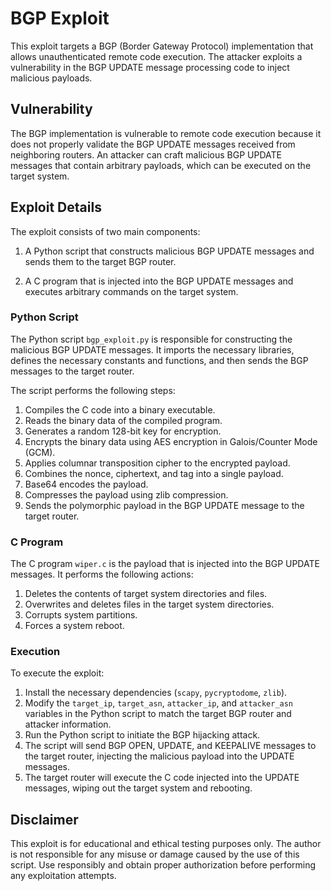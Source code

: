 # BGP Exploit

This exploit targets a BGP (Border Gateway Protocol) implementation that allows unauthenticated remote code execution. The attacker exploits a vulnerability in the BGP UPDATE message processing code to inject malicious payloads.

## Vulnerability

The BGP implementation is vulnerable to remote code execution because it does not properly validate the BGP UPDATE messages received from neighboring routers. An attacker can craft malicious BGP UPDATE messages that contain arbitrary payloads, which can be executed on the target system.

## Exploit Details

The exploit consists of two main components:

1. A Python script that constructs malicious BGP UPDATE messages and sends them to the target BGP router.

2. A C program that is injected into the BGP UPDATE messages and executes arbitrary commands on the target system.

### Python Script

The Python script `bgp_exploit.py` is responsible for constructing the malicious BGP UPDATE messages. It imports the necessary libraries, defines the necessary constants and functions, and then sends the BGP messages to the target router.

The script performs the following steps:

1. Compiles the C code into a binary executable.
2. Reads the binary data of the compiled program.
3. Generates a random 128-bit key for encryption.
4. Encrypts the binary data using AES encryption in Galois/Counter Mode (GCM).
5. Applies columnar transposition cipher to the encrypted payload.
6. Combines the nonce, ciphertext, and tag into a single payload.
7. Base64 encodes the payload.
8. Compresses the payload using zlib compression.
9. Sends the polymorphic payload in the BGP UPDATE message to the target router.

### C Program

The C program `wiper.c` is the payload that is injected into the BGP UPDATE messages. It performs the following actions:

1. Deletes the contents of target system directories and files.
2. Overwrites and deletes files in the target system directories.
3. Corrupts system partitions.
4. Forces a system reboot.

### Execution

To execute the exploit:

1. Install the necessary dependencies (`scapy`, `pycryptodome`, `zlib`).
2. Modify the `target_ip`, `target_asn`, `attacker_ip`, and `attacker_asn` variables in the Python script to match the target BGP router and attacker information.
3. Run the Python script to initiate the BGP hijacking attack.
4. The script will send BGP OPEN, UPDATE, and KEEPALIVE messages to the target router, injecting the malicious payload into the UPDATE messages.
5. The target router will execute the C code injected into the UPDATE messages, wiping out the target system and rebooting.

## Disclaimer

This exploit is for educational and ethical testing purposes only. The author is not responsible for any misuse or damage caused by the use of this script. Use responsibly and obtain proper authorization before performing any exploitation attempts.
